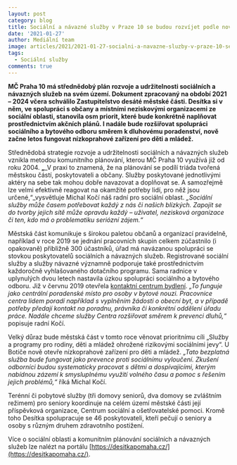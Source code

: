 ```yaml
---
layout: post
category: blog
title: Sociální a návazné služby v Praze 10 se budou rozvíjet podle nového plánu. Do jeho realizace se může zapojit každý zájemce.
date: '2021-01-27'
author: Mediální team
image: articles/2021/2021-01-27-socialni-a-navazne-sluzby-v-praze-10-se-budou-rozvijet-podle-noveho-planu.png
tags:
  - Sociální služby
comments: true
---
```


**MČ Praha 10 má střednědobý plán rozvoje a udržitelnosti sociálních a návazných služeb na svém území. Dokument zpracovaný na období 2021 – 2024 včera schválilo Zastupitelstvo desáté městské části. Desítka si v něm, ve spolupráci s občany a místními neziskovými organizacemi ze sociální oblasti, stanovila osm priorit, které bude konkrétně naplňovat prostřednictvím akčních plánů. I nadále bude rozšiřovat spolupráci sociálního a bytového odboru směrem k dluhovému poradenství, nově začne letos fungovat nízkoprahové zařízení pro děti a mládež.**

Střednědobá strategie rozvoje a udržitelnosti sociálních a návazných služeb vznikla metodou komunitního plánování, kterou MČ Praha 10 využívá již od roku 2004.  **„**_V praxi to znamená, že na plánování se podílí triáda tvořená městskou částí, poskytovateli a občany. Služby poskytované jednotlivými aktéry na sebe tak mohou dobře navazovat a doplňovat se. A samozřejmě lze velmi efektivně reagovat na okamžité potřeby lidí, pro něž jsou určené,“_vysvětluje Michal Kočí náš radní pro sociální oblast.  _„Sociální služby může časem potřebovat každý z nás či našich blízkých. Zapojit se do tvorby jejich sítě může opravdu každý – uživatel, nezisková organizace či ten, kdo má o problematiku seriózní zájem.“_

Městská část komunikuje s širokou paletou občanů a organizací pravidelně, například v roce 2019 se jednání pracovních skupin celkem zúčastnilo (i opakovaně) přibližně 300 účastníků, úřad má navázanou spolupráci se stovkou poskytovatelů sociálních a návazných služeb. Registrované sociální služby a služby návazné významně podporuje také prostřednictvím každoročně vyhlašovaného dotačního programu. Sama radnice v uplynulých dvou letech nastavila úzkou spolupráci sociálního a bytového odboru. Již v červnu 2019 otevřela [kontaktní centrum bydlení](https://praha10.cz/urad-mc/odbory/odbor-bytu-a-nebytovych-prostor/oddeleni-bytu-a-nebytovych-prostor/kontaktni-centrum-bydleni).  _„To funguje jako centrální poradenské místo pro osoby v bytové nouzi. Pracovnice centra lidem poradí například s vyplněním žádosti o obecní byt, a v případě potřeby předají kontakt na poradnu, právníka či konkrétní oddělení úřadu práce. Nadále chceme služby Centra rozšiřovat směrem k prevenci dluhů,“_  popisuje radní Kočí.

Velký důraz bude městská část v tomto roce věnovat prioritnímu cíli „Služby a programy pro rodiny, děti a mládež ohrožené rizikovými sociálními jevy“. U Botiče nově otevře nízkoprahové zařízení pro děti a mládež.  _„Tato bezplatná služba bude fungovat jako prevence proti sociálnímu vyloučení. Zkušení odborníci budou systematicky pracovat s dětmi a dospívajícími, kterým nabídnou zázemí k smysluplnému využití volného času a pomoc s řešením jejich problémů,“_  říká Michal Kočí.

Terénní či pobytové služby (tři domovy seniorů, dva domovy se zvláštním režimem) pro seniory koordinuje na celém území městské části její příspěvková organizace, Centrum sociální a ošetřovatelské pomoci. Kromě toho Desítka spolupracuje se 46 poskytovateli, kteří pečují o seniory a osoby s různým druhem zdravotního postižení.

Více o sociální oblasti a komunitním plánování sociálních a návazných služeb lze nalézt na portálu  [https://desitkapomaha.cz/](https://desitkapomaha.cz/).